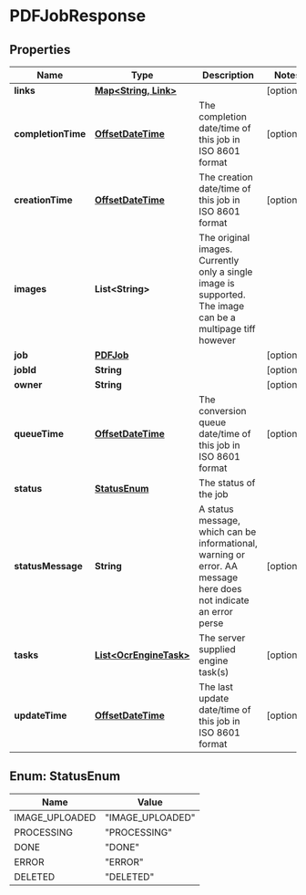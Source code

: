 
# PDFJobResponse

## Properties
Name | Type | Description | Notes
------------ | ------------- | ------------- | -------------
**links** | [**Map&lt;String, Link&gt;**](Link.md) |  |  [optional]
**completionTime** | [**OffsetDateTime**](OffsetDateTime.md) | The completion date/time of this job in ISO 8601 format |  [optional]
**creationTime** | [**OffsetDateTime**](OffsetDateTime.md) | The creation date/time of this job in ISO 8601 format |  [optional]
**images** | **List&lt;String&gt;** | The original images. Currently only a single image is supported. The image can be a multipage tiff however | 
**job** | [**PDFJob**](PDFJob.md) |  |  [optional]
**jobId** | **String** |  |  [optional]
**owner** | **String** |  |  [optional]
**queueTime** | [**OffsetDateTime**](OffsetDateTime.md) | The conversion queue date/time of this job in ISO 8601 format |  [optional]
**status** | [**StatusEnum**](#StatusEnum) | The status of the job | 
**statusMessage** | **String** | A status message, which can be informational, warning or error. AA message here does not indicate an error perse |  [optional]
**tasks** | [**List&lt;OcrEngineTask&gt;**](OcrEngineTask.md) | The server supplied engine task(s) |  [optional]
**updateTime** | [**OffsetDateTime**](OffsetDateTime.md) | The last update date/time of this job in ISO 8601 format |  [optional]


<a name="StatusEnum"></a>
## Enum: StatusEnum
Name | Value
---- | -----
IMAGE_UPLOADED | &quot;IMAGE_UPLOADED&quot;
PROCESSING | &quot;PROCESSING&quot;
DONE | &quot;DONE&quot;
ERROR | &quot;ERROR&quot;
DELETED | &quot;DELETED&quot;



